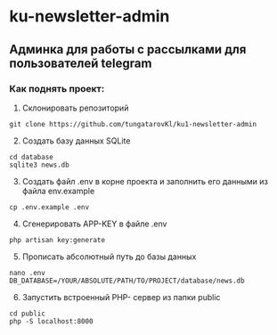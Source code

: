 # ku-newsletter-admin
## Админка для работы с рассылками для пользователей telegram

### Как поднять проект:
1. Склонировать репозиторий
```
git clone https://github.com/tungatarovKl/ku1-newsletter-admin
```
2. Создать базу данных SQLite
```
cd database
sqlite3 news.db
```
3. Создать файл .env в корне проекта и заполнить его данными из файла env.example
```
cp .env.example .env
```
4. Сгенерировать APP-KEY в файле .env
```
php artisan key:generate
```
5. Прописать абсолютный путь до базы данных
```
nano .env
DB_DATABASE=/YOUR/ABSOLUTE/PATH/TO/PROJECT/database/news.db
```
6. Запустить встроенный PHP- сервер из папки public
```
cd public
php -S localhost:8000
```

